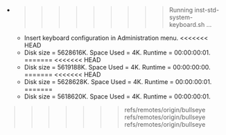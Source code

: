 * >>>>>>>>> Running inst-std-system-keyboard.sh ...
  * Insert keyboard configuration in Administration menu.
<<<<<<< HEAD
  * Disk size = 5628616K. Space Used = 4K. Runtime = 00:00:00:01.
=======
<<<<<<< HEAD
  * Disk size = 5619188K. Space Used = 4K. Runtime = 00:00:00:00.
=======
<<<<<<< HEAD
  * Disk size = 5628628K. Space Used = 4K. Runtime = 00:00:00:01.
=======
  * Disk size = 5618620K. Space Used = 4K. Runtime = 00:00:00:01.
>>>>>>> refs/remotes/origin/bullseye
>>>>>>> refs/remotes/origin/bullseye
>>>>>>> refs/remotes/origin/bullseye

